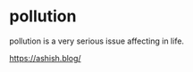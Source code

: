 

<head>
<title>saurabh</title>
</head>
<body>

<h1>pollution</h1>
<p>pollution is a very serious issue affecting in life.</p>


https://ashish.blog/
